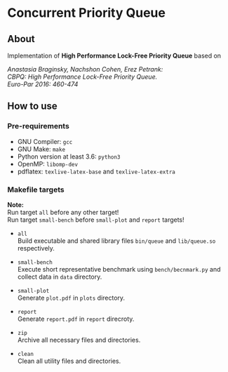# Concurrent Priority Queue

## About
Implementation of **High Performance Lock-Free Priority Queue** based on

*Anastasia Braginsky, Nachshon Cohen, Erez Petrank:<br>
CBPQ: High Performance Lock-Free Priority Queue.<br>
Euro-Par 2016: 460-474*

## How to use

### Pre-requirements
- GNU Compiler: `gcc`
- GNU Make: `make`
- Python version at least 3.6: `python3`
- OpenMP: `libomp-dev`
- pdflatex: `texlive-latex-base` and `texlive-latex-extra`

### Makefile targets

**Note:**<br>
Run target `all` before any other target!<br>
Run target `small-bench` before `small-plot` and `report` targets!

- `all`<br>
Build executable and shared library files `bin/queue` and `lib/queue.so` respectively.

- `small-bench`<br>
Execute short representative benchmark using `bench/becnmark.py` and collect data in `data` directory.

- `small-plot`<br>
Generate `plot.pdf` in `plots` directory.

- `report`<br>
Generate `report.pdf` in `report` direcroty.

- `zip`<br>
Archive all necessary files and directories.

- `clean`<br>
Clean all utility files and directories.
